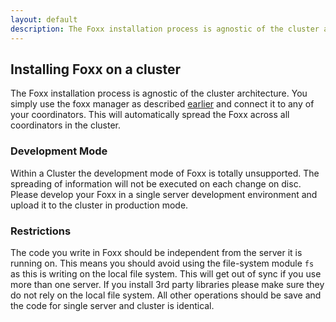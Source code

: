 ```yaml
---
layout: default
description: The Foxx installation process is agnostic of the cluster architecture
---
```

Installing Foxx on a cluster
----------------------------

The Foxx installation process is agnostic of the cluster architecture.
You simply use the foxx manager as described [earlier](foxx-install.html) and connect it to any of your coordinators.
This will automatically spread the Foxx across all coordinators in the cluster.

### Development Mode

Within a Cluster the development mode of Foxx is totally unsupported. The spreading of information will not be executed on each change on disc.
Please develop your Foxx in a single server development environment and upload it to the cluster in production mode.

### Restrictions

The code you write in Foxx should be independent from the server it is running on.
This means you should avoid using the file-system module `fs` as this is writing on the local file system.
This will get out of sync if you use more than one server.
If you install 3rd party libraries please make sure they do not rely on the local file system.
All other operations should be save and the code for single server and cluster is identical.

